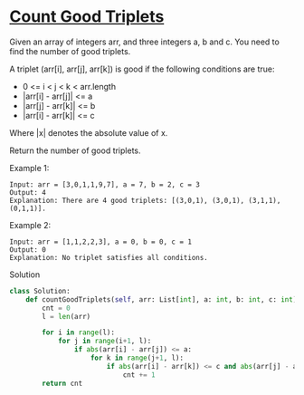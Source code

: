 # [Count Good Triplets](https://leetcode.com/problems/count-good-triplets/)

Given an array of integers arr, and three integers a, b and c. You need to find the number of good triplets.

A triplet (arr[i], arr[j], arr[k]) is good if the following conditions are true:

- 0 <= i < j < k < arr.length
- |arr[i] - arr[j]| <= a
- |arr[j] - arr[k]| <= b
- |arr[i] - arr[k]| <= c

Where |x| denotes the absolute value of x.

Return the number of good triplets.

Example 1:
```
Input: arr = [3,0,1,1,9,7], a = 7, b = 2, c = 3
Output: 4
Explanation: There are 4 good triplets: [(3,0,1), (3,0,1), (3,1,1), (0,1,1)].
```
Example 2:
```
Input: arr = [1,1,2,2,3], a = 0, b = 0, c = 1
Output: 0
Explanation: No triplet satisfies all conditions.
```
Solution
```python
class Solution:
    def countGoodTriplets(self, arr: List[int], a: int, b: int, c: int) -> int:
        cnt = 0
        l = len(arr)

        for i in range(l):
            for j in range(i+1, l):
                if abs(arr[i] - arr[j]) <= a:
                    for k in range(j+1, l):
                        if abs(arr[i] - arr[k]) <= c and abs(arr[j] - arr[k]) <= b:
                            cnt += 1
        return cnt
```